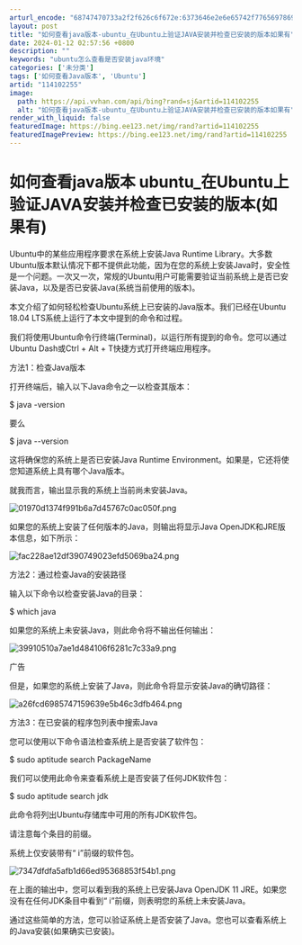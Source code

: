 ```yaml
---
arturl_encode: "68747470733a2f2f626c6f672e:6373646e2e6e65742f77656978696e5f33333639363437362f:61727469636c652f64657461696c732f313134313032323535"
layout: post
title: "如何查看java版本-ubuntu_在Ubuntu上验证JAVA安装并检查已安装的版本如果有"
date: 2024-01-12 02:57:56 +0800
description: ""
keywords: "ubuntu怎么查看是否安装java环境"
categories: ['未分类']
tags: ['如何查看Java版本', 'Ubuntu']
artid: "114102255"
image:
  path: https://api.vvhan.com/api/bing?rand=sj&artid=114102255
  alt: "如何查看java版本-ubuntu_在Ubuntu上验证JAVA安装并检查已安装的版本如果有"
render_with_liquid: false
featuredImage: https://bing.ee123.net/img/rand?artid=114102255
featuredImagePreview: https://bing.ee123.net/img/rand?artid=114102255
---
```


# 如何查看java版本 ubuntu\_在Ubuntu上验证JAVA安装并检查已安装的版本(如果有)

Ubuntu中的某些应用程序要求在系统上安装Java Runtime Library。大多数Ubuntu版本默认情况下都不提供此功能，因为在您的系统上安装Java时，安全性是一个问题。一次又一次，常规的Ubuntu用户可能需要验证当前系统上是否已安装Java，以及是否已安装Java(系统当前使用的版本)。

本文介绍了如何轻松检查Ubuntu系统上已安装的Java版本。我们已经在Ubuntu 18.04 LTS系统上运行了本文中提到的命令和过程。

我们将使用Ubuntu命令行终端(Terminal)，以运行所有提到的命令。您可以通过Ubuntu Dash或Ctrl + Alt + T快捷方式打开终端应用程序。

方法1：检查Java版本

打开终端后，输入以下Java命令之一以检查其版本：

$ java -version

要么

$ java --version

这将确保您的系统上是否已安装Java Runtime Environment。如果是，它还将使您知道系统上具有哪个Java版本。

就我而言，输出显示我的系统上当前尚未安装Java。

![01970d1374f991b6a7d45767c0ac050f.png](https://i-blog.csdnimg.cn/blog_migrate/b019ce436051d352f4a1aac3abefd863.jpeg)

如果您的系统上安装了任何版本的Java，则输出将显示Java OpenJDK和JRE版本信息，如下所示：

![fac228ae12df390749023efd5069ba24.png](https://i-blog.csdnimg.cn/blog_migrate/403f0ebf3f610c6e029f6a94208ec304.jpeg)

方法2：通过检查Java的安装路径

输入以下命令以检查安装Java的目录：

$ which java

如果您的系统上未安装Java，则此命令将不输出任何输出：

![39910510a7ae1d484106f6281c7c33a9.png](https://i-blog.csdnimg.cn/blog_migrate/b4d591fe913a988ebaedcc7d5f1f2ea3.jpeg)

广告

但是，如果您的系统上安装了Java，则此命令将显示安装Java的确切路径：

![a26fcd6985747159639e5b46c3dfb464.png](https://i-blog.csdnimg.cn/blog_migrate/2660b5f3826b2c42b899be67e6ff0f46.jpeg)

方法3：在已安装的程序包列表中搜索Java

您可以使用以下命令语法检查系统上是否安装了软件包：

$ sudo aptitude search PackageName

我们可以使用此命令来查看系统上是否安装了任何JDK软件包：

$ sudo aptitude search jdk

此命令将列出Ubuntu存储库中可用的所有JDK软件包。

请注意每个条目的前缀。

系统上仅安装带有“ i”前缀的软件包。

![7347dfdfa5afb1d66ed95368853f54b1.png](https://i-blog.csdnimg.cn/blog_migrate/b9001742703c3ed31a65660d29dd2c70.jpeg)

在上面的输出中，您可以看到我的系统上已安装Java OpenJDK 11 JRE。如果您没有在任何JDK条目中看到“ i”前缀，则表明您的系统上未安装Java。

通过这些简单的方法，您可以验证系统上是否安装了Java。您也可以查看系统上的Java安装(如果确实已安装)。